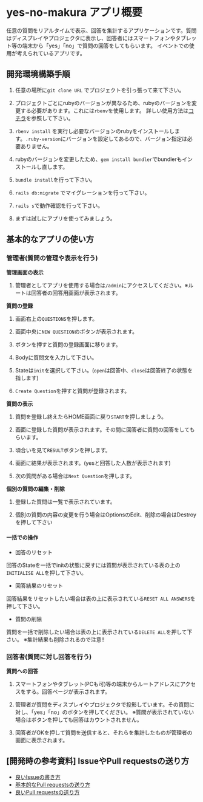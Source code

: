 # yes-no-makura アプリ概要
任意の質問をリアルタイムで表示、回答を集計するアプリケーションです。質問はディスプレイやプロジェクタに表示し、回答者にはスマートフォンやタブレット等の端末から「yes」「no」で質問の回答をしてもらいます。
イベントでの使用が考えられているアプリです。

## 開発環境構築手順
1. 任意の場所に`git clone URL` でプロジェクトを引っ張って来て下さい。

1. プロジェクトごとにrubyのバージョンが異なるため、rubyのバージョンを変更する必要があります。これには`rbenv`を使用します。
詳しい使用方法は[コチラ](http://vdeep.net/mac-ruby-rubyonrails)を参照して下さい。

1. `rbenv install` を実行し必要なバージョンのrubyをインストールします。`.ruby-version`にバージョンを設定してあるので、バージョン指定は必要ありません。

1. rubyのバージョンを変更したため、`gem install bundler`でbundlerもインストールし直します。

1. `bundle install`を行って下さい。

1. `rails db:migrate` でマイグレーションを行って下さい。

1. `rails s`で動作確認を行って下さい。

1. まずは試しにアプリを使ってみましょう。



## 基本的なアプリの使い方
### 管理者(質問の管理や表示を行う)
**管理画面の表示**
1. 管理者としてアプリを使用する場合は`/admin`にアクセスしてください。※ルートは回答者の回答用画面が表示されます。

**質問の登録**
1. 画面右上の`QUESTIONS`を押します。

1. 画面中央に`NEW QUESTION`のボタンが表示されます。

1. ボタンを押すと質問の登録画面に移ります。

1. Bodyに質問文を入力して下さい。

1. Stateは`init`を選択して下さい。(`open`は回答中、`close`は回答終了の状態を指します)

1. `Create Question`を押すと質問が登録されます。

**質問の表示**
1. 質問を登録し終えたらHOME画面に戻り`START`を押しましょう。

1. 画面に登録した質問が表示されます。その間に回答者に質問の回答をしてもらいます。

1. 頃合いを見て`RESULT`ボタンを押します。

1. 画面に結果が表示されます。(yesと回答した人数が表示されます)

1. 次の質問がある場合は`Next Question`を押します。

**個別の質問の編集・削除**
1. 登録した質問は一覧で表示されています。

1. 個別の質問の内容の変更を行う場合はOptionsのEdit、削除の場合はDestroyを押して下さい

#### 一括での操作
- 回答のリセット

回答のStateを一括でinitの状態に戻すには質問が表示されている表の上の`INITIALISE ALL`を押して下さい。

- 回答結果のリセット

回答結果をリセットしたい場合は表の上に表示されている`RESET ALL ANSWERS`を押して下さい。

- 質問の削除

質問を一括で削除したい場合は表の上に表示されている`DELETE ALL`を押して下さい。
※集計結果も削除されるので注意!!

### 回答者(質問に対し回答を行う)
**質問への回答**
1. スマートフォンやタブレット(PCも可)等の端末からルートアドレスにアクセスをする。回答ページが表示されます。

1. 管理者が質問をディスプレイやプロジェクタで投影しています。その質問に対し、「yes」「no」のボタンを押してください。
  ※質問が表示されていない場合はボタンを押しても回答はカウントされません。
1. 回答者がOKを押して質問を送信すると、それらを集計したものが管理者の画面に表示されます。

## [開発時の参考資料] IssueやPull requestsの送り方
- [良いIssueの書き方](http://kuroeveryday.blogspot.jp/2015/08/bug-issues.html)
- [基本的なPull requestsの送り方](http://www.atmarkit.co.jp/ait/articles/1702/27/news022.html)
- [良いPull requestsの送り方](https://yakst.com/ja/posts/1625)
